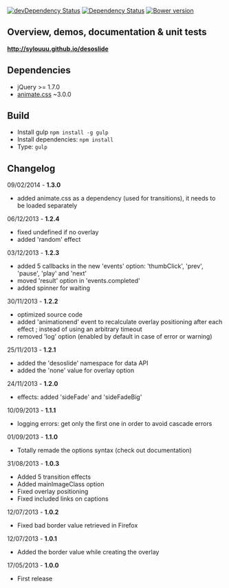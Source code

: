 [![devDependency Status](https://david-dm.org/sylouuu/desoslide/dev-status.svg?theme=shields.io)](https://david-dm.org/sylouuu/desoslide/lovely#info=devDependencies)
[![Dependency Status](https://david-dm.org/sylouuu/desoslide.svg?theme=shields.io)](https://david-dm.org/sylouuu/desoslide)
[![Bower version](https://badge.fury.io/bo/desoslide.png)](http://badge.fury.io/bo/desoslide)

## Overview, demos, documentation & unit tests

**http://sylouuu.github.io/desoslide**

## Dependencies

* jQuery >= 1.7.0
* [animate.css](https://github.com/daneden/animate.css) ~3.0.0

## Build

* Install gulp ```npm install -g gulp```
* Install dependencies: ```npm install```
* Type:  ```gulp```

## Changelog

09/02/2014 - **1.3.0**

* added animate.css as a dependency (used for transitions), it needs to be loaded separately

06/12/2013 - **1.2.4**

* fixed undefined if no overlay
* added 'random' effect

03/12/2013 - **1.2.3**

* added 5 callbacks in the new 'events' option: 'thumbClick', 'prev', 'pause', 'play' and 'next'
* moved 'result' option in 'events.completed'
* added spinner for waiting

30/11/2013 - **1.2.2**

* optimized source code
* added 'animationend' event to recalculate overlay positioning after each effect ; instead of using an arbitrary timeout
* removed 'log' option (enabled by default in case of error or warning)

25/11/2013 - **1.2.1**

* added the 'desoslide' namespace for data API
* added the 'none' value for overlay option

24/11/2013 - **1.2.0**

* effects: added 'sideFade' and 'sideFadeBig'

10/09/2013 - **1.1.1**

* logging errors: get only the first one in order to avoid cascade errors

01/09/2013 - **1.1.0**

* Totally remade the options syntax (check out documentation)

31/08/2013 - **1.0.3**

* Added 5 transition effects
* Added mainImageClass option
* Fixed overlay positioning
* Fixed included links on captions

12/07/2013 - **1.0.2**

* Fixed bad border value retrieved in Firefox

12/07/2013 - **1.0.1**

* Added the border value while creating the overlay

17/05/2013 - **1.0.0**

* First release
